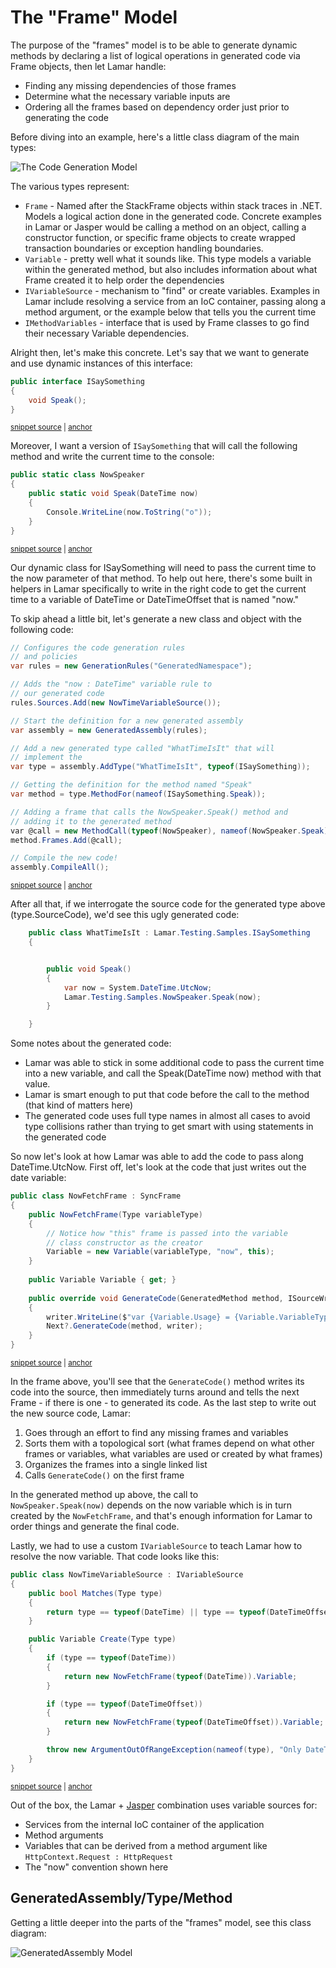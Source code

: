 # The "Frame" Model

The purpose of the "frames" model is to be able to generate dynamic methods by declaring a list of logical operations in generated code via Frame objects, then let Lamar handle:

* Finding any missing dependencies of those frames
* Determine what the necessary variable inputs are
* Ordering all the frames based on dependency order just prior to generating the code

Before diving into an example, here's a little class diagram of the main types:

![The Code Generation Model](/images/LamarCodeGenClassDiagram.png)

The various types represent:

* `Frame` - Named after the StackFrame objects within stack traces in .NET. Models a logical action done in the generated code. Concrete examples in Lamar or Jasper would be calling a method on an object, calling a constructor function, or specific frame objects to create wrapped transaction boundaries or exception handling boundaries.
* `Variable` - pretty well what it sounds like. This type models a variable within the generated method, but also includes information about what Frame created it to help order the dependencies
* `IVariableSource` - mechanism to "find" or create variables. Examples in Lamar include resolving a service from an IoC container, passing along a method argument, or the example below that tells you the current time
* `IMethodVariables` - interface that is used by Frame classes to go find their necessary Variable dependencies.

Alright then, let's make this concrete. Let's say that we want to generate and use dynamic instances of this interface:

<!-- snippet: sample_ISaySomething -->
<a id='snippet-sample_isaysomething'></a>
```cs
public interface ISaySomething
{
    void Speak();
}
```
<sup><a href='https://github.com/JasperFx/lamar/blob/master/src/LamarCompiler.Testing/Samples/Frames.cs#L67-L72' title='Snippet source file'>snippet source</a> | <a href='#snippet-sample_isaysomething' title='Start of snippet'>anchor</a></sup>
<!-- endSnippet -->

Moreover, I want a version of `ISaySomething` that will call the following method and write the current time to the console:

<!-- snippet: sample_NowSpeaker -->
<a id='snippet-sample_nowspeaker'></a>
```cs
public static class NowSpeaker
{
    public static void Speak(DateTime now)
    {
        Console.WriteLine(now.ToString("o"));
    }
}
```
<sup><a href='https://github.com/JasperFx/lamar/blob/master/src/LamarCompiler.Testing/Samples/Frames.cs#L57-L65' title='Snippet source file'>snippet source</a> | <a href='#snippet-sample_nowspeaker' title='Start of snippet'>anchor</a></sup>
<!-- endSnippet -->

Our dynamic class for ISaySomething will need to pass the current time to the now parameter of that method. To help out here, there's some built in helpers in Lamar specifically to write in the right code to get the current time to a variable of DateTime or DateTimeOffset that is named "now."

To skip ahead a little bit, let's generate a new class and object with the following code:

<!-- snippet: sample_write-new-method -->
<a id='snippet-sample_write-new-method'></a>
```cs
// Configures the code generation rules
// and policies
var rules = new GenerationRules("GeneratedNamespace");

// Adds the "now : DateTime" variable rule to 
// our generated code
rules.Sources.Add(new NowTimeVariableSource());

// Start the definition for a new generated assembly
var assembly = new GeneratedAssembly(rules);

// Add a new generated type called "WhatTimeIsIt" that will
// implement the 
var type = assembly.AddType("WhatTimeIsIt", typeof(ISaySomething));

// Getting the definition for the method named "Speak"
var method = type.MethodFor(nameof(ISaySomething.Speak));

// Adding a frame that calls the NowSpeaker.Speak() method and
// adding it to the generated method
var @call = new MethodCall(typeof(NowSpeaker), nameof(NowSpeaker.Speak));
method.Frames.Add(@call);

// Compile the new code!
assembly.CompileAll();
```
<sup><a href='https://github.com/JasperFx/lamar/blob/master/src/LamarCompiler.Testing/Samples/Frames.cs#L23-L49' title='Snippet source file'>snippet source</a> | <a href='#snippet-sample_write-new-method' title='Start of snippet'>anchor</a></sup>
<!-- endSnippet -->

After all that, if we interrogate the source code for the generated type above (type.SourceCode), we'd see this ugly generated code:

```csharp
    public class WhatTimeIsIt : Lamar.Testing.Samples.ISaySomething
    {


        public void Speak()
        {
            var now = System.DateTime.UtcNow;
            Lamar.Testing.Samples.NowSpeaker.Speak(now);
        }

    }
```

Some notes about the generated code:

* Lamar was able to stick in some additional code to pass the current time into a new variable, and call the Speak(DateTime now) method with that value.
* Lamar is smart enough to put that code before the call to the method (that kind of matters here)
* The generated code uses full type names in almost all cases to avoid type collisions rather than trying to get smart with using statements in the generated code

So now let's look at how Lamar was able to add the code to pass along DateTime.UtcNow. First off, let's look at the code that just writes out the date variable:

<!-- snippet: sample_NowFetchFrame -->
<a id='snippet-sample_nowfetchframe'></a>
```cs
public class NowFetchFrame : SyncFrame
{
    public NowFetchFrame(Type variableType)
    {
        // Notice how "this" frame is passed into the variable
        // class constructor as the creator
        Variable = new Variable(variableType, "now", this);
    }
    
    public Variable Variable { get; }
    
    public override void GenerateCode(GeneratedMethod method, ISourceWriter writer)
    {
        writer.WriteLine($"var {Variable.Usage} = {Variable.VariableType.FullName}.{nameof(DateTime.UtcNow)};");
        Next?.GenerateCode(method, writer);
    }
}
```
<sup><a href='https://github.com/JasperFx/lamar/blob/master/src/LamarCodeGeneration/Model/NowTimeVariableSource.cs#L31-L49' title='Snippet source file'>snippet source</a> | <a href='#snippet-sample_nowfetchframe' title='Start of snippet'>anchor</a></sup>
<!-- endSnippet -->

In the frame above, you'll see that the `GenerateCode()` method writes its code into the source, then immediately turns around and tells the next Frame - if there is one - to generated its code. As the last step to write out the new source code, Lamar:

1. Goes through an effort to find any missing frames and variables
1. Sorts them with a topological sort (what frames depend on what other frames or variables, what variables are used or created by what frames)
1. Organizes the frames into a single linked list
1. Calls `GenerateCode()` on the first frame

In the generated method up above, the call to `NowSpeaker.Speak(now)` depends on the now variable which is in turn created by the `NowFetchFrame`, and that's enough information for Lamar to order things and generate the final code.

Lastly, we had to use a custom `IVariableSource` to teach Lamar how to resolve the now variable. That code looks like this:

<!-- snippet: sample_NowTimeVariableSource -->
<a id='snippet-sample_nowtimevariablesource'></a>
```cs
public class NowTimeVariableSource : IVariableSource
{
    public bool Matches(Type type)
    {
        return type == typeof(DateTime) || type == typeof(DateTimeOffset);
    }

    public Variable Create(Type type)
    {
        if (type == typeof(DateTime))
        {
            return new NowFetchFrame(typeof(DateTime)).Variable;
        }

        if (type == typeof(DateTimeOffset))
        {
            return new NowFetchFrame(typeof(DateTimeOffset)).Variable;
        }

        throw new ArgumentOutOfRangeException(nameof(type), "Only DateTime and DateTimeOffset are supported");
    }
}
```
<sup><a href='https://github.com/JasperFx/lamar/blob/master/src/LamarCodeGeneration/Model/NowTimeVariableSource.cs#L6-L29' title='Snippet source file'>snippet source</a> | <a href='#snippet-sample_nowtimevariablesource' title='Start of snippet'>anchor</a></sup>
<!-- endSnippet -->

Out of the box, the Lamar + [Jasper](https://jasperfx.github.io) combination uses variable sources for:

* Services from the internal IoC container of the application
* Method arguments
* Variables that can be derived from a method argument like `HttpContext.Request : HttpRequest`
* The "now" convention shown here

## GeneratedAssembly/Type/Method

Getting a little deeper into the parts of the "frames" model, see this class diagram:

![GeneratedAssembly Model](/images/GeneratedAssemblyModel.png)
